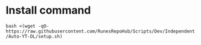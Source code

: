 # Install command

```bash <(wget -qO- https://raw.githubusercontent.com/RunesRepoHub/Scripts/Dev/Independent/Auto-YT-DL/setup.sh)```
